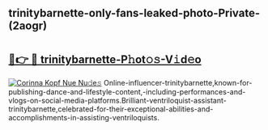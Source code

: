 ## trinitybarnette-only-fans​-leaked-photo​-Private-(2aogr)


# <h2><a href="https://mediaupload.pro?title=trinitybarnette&ref=git">🔗👉 🔴 trinitybarnette-P𝚑ot𝚘𝚜-V𝚒d𝚎o</a></h2>

[![Corinna Kopf Nue Nu𝚍e𝚜](https://i.imgur.com/0qMVB7G.gif)](https://mediaupload.pro?title=trinitybarnette&ref=git)
Online-influencer-trinitybarnette,known-for-publishing-dance-and-lifestyle-content,-including-performances-and-vlogs-on-social-media-platforms.Brilliant-ventriloquist-assistant-trinitybarnette,celebrated-for-their-exceptional-abilities-and-accomplishments-in-assisting-ventriloquists.  